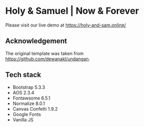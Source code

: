 # Holy & Samuel | Now & Forever

Please visit our live demo at <https://holy-and-sam.online/>

## Acknowledgement

The original template was taken from <https://github.com/dewanakl/undangan>.

## Tech stack

- Bootstrap 5.3.3
- AOS 2.3.4
- Fontawsome 6.5.1
- Normalize 8.0.1
- Canvas Confetti 1.9.2
- Google Fonts
- Vanilla JS
